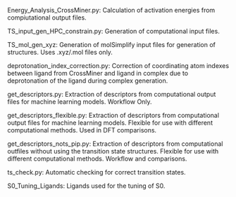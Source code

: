 Energy_Analysis_CrossMiner.py: Calculation of activation energies from compiutational output files.

TS_input_gen_HPC_constrain.py: Generation of computational input files.

TS_mol_gen_xyz: Generation of molSimplify input files for generation of structures. Uses .xyz/.mol files only.

deprotonation_index_correction.py: Correction of coordinating atom indexes between ligand from CrossMiner and ligand in complex due to deprotonation of the ligand during complex generation.

get_descriptors.py: Extraction of descriptors from computational output files for machine learning models. Workflow Only.

get_descriptors_flexible.py: Extraction of descriptors from computational output files for machine learning models. Flexible for use with different computational methods. Used in DFT comparisons.

get_descriptors_nots_pip.py: Extraction of descriptors from computational outfiles without using the transition state structures. Flexible for use with different computational methods. Workflow and comparisons.

ts_check.py: Automatic checking for correct transition states.

S0_Tuning_Ligands: Ligands used for the tuning of S0.
